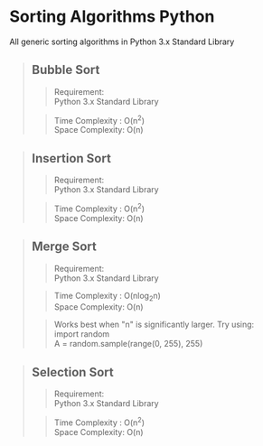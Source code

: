 # Sorting Algorithms Python
All generic sorting algorithms in Python 3.x Standard Library

> ## Bubble Sort 
>> Requirement:  
>> Python 3.x Standard Library
>
>> Time Complexity : O(n<sup>2</sup>)  
>> Space Complexity: O(n)

> ## Insertion Sort 
>> Requirement:  
>> Python 3.x Standard Library
>
>> Time Complexity : O(n<sup>2</sup>)  
>> Space Complexity: O(n)

> ## Merge Sort 
>> Requirement:  
>> Python 3.x Standard Library
>
>> Time Complexity : O(nlog<sub>2</sub>n)  
>> Space Complexity: O(n)
>
>> Works best when "n" is significantly larger. Try using:  
>> import random  
>> A = random.sample(range(0, 255), 255)

> ## Selection Sort 
>> Requirement:  
>> Python 3.x Standard Library
>
>> Time Complexity : O(n<sup>2</sup>)  
>> Space Complexity: O(n)
